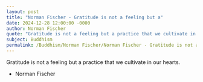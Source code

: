 ```yaml
---
layout: post
title: "Norman Fischer - Gratitude is not a feeling but a"
date: 2024-12-28 12:00:00 -0000
author: Norman Fischer
quote: "Gratitude is not a feeling but a practice that we cultivate in our hearts."
subject: Buddhism
permalink: /Buddhism/Norman Fischer/Norman Fischer - Gratitude is not a feeling but a
---
```


Gratitude is not a feeling but a practice that we cultivate in our hearts.

- Norman Fischer
